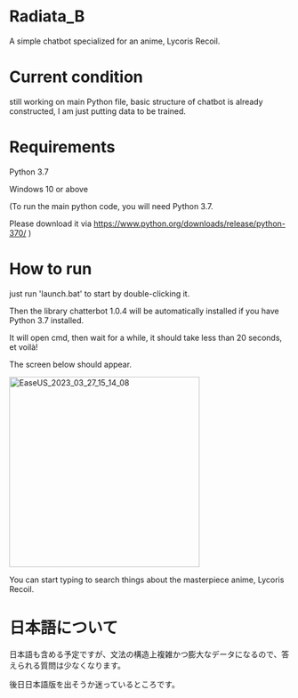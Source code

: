 # Radiata_B
A simple chatbot specialized for an anime, Lycoris Recoil.

# Current condition
still working on main Python file, basic structure of chatbot is already constructed, I am just putting data to be trained.

# Requirements
Python 3.7 

Windows 10 or above

(To run the main python code, you will need Python 3.7.

Please download it via https://www.python.org/downloads/release/python-370/ )

# How to run
just run 'launch.bat' to start by double-clicking it.

Then the library chatterbot 1.0.4 will be automatically installed if you have Python 3.7 installed.

It will open cmd, then wait for a while, it should take less than 20 seconds, et voilà!

The screen below should appear.

<img width="342" alt="EaseUS_2023_03_27_15_14_08" src="https://user-images.githubusercontent.com/112993351/228043439-c725f42b-b857-4087-9224-6b8e5280899f.png">

You can start typing to search things about the masterpiece anime, Lycoris Recoil.

# 日本語について
日本語も含める予定ですが、文法の構造上複雑かつ膨大なデータになるので、答えられる質問は少なくなります。

後日日本語版を出そうか迷っているところです。
